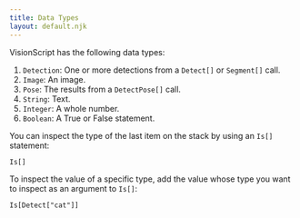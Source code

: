 ```yaml
---
title: Data Types
layout: default.njk
---
```


VisionScript has the following data types:

1. `Detection`: One or more detections from a `Detect[]` or `Segment[]` call.
2. `Image`: An image.
3. `Pose`: The results from a `DetectPose[]` call.
4. `String`: Text.
5. `Integer`: A whole number.
6. `Boolean`: A True or False statement.

You can inspect the type of the last item on the stack by using an `Is[]` statement:

```
Is[]
```

To inspect the value of a specific type, add the value whose type you want to inspect as an argument to `Is[]`:

```
Is[Detect["cat"]]
```